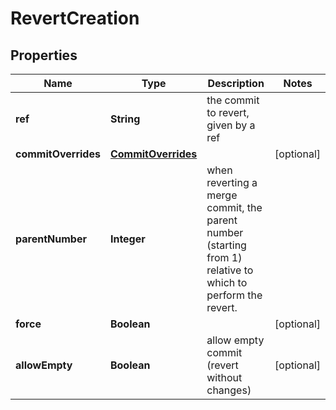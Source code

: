 

# RevertCreation


## Properties

Name | Type | Description | Notes
------------ | ------------- | ------------- | -------------
**ref** | **String** | the commit to revert, given by a ref | 
**commitOverrides** | [**CommitOverrides**](CommitOverrides.md) |  |  [optional]
**parentNumber** | **Integer** | when reverting a merge commit, the parent number (starting from 1) relative to which to perform the revert. | 
**force** | **Boolean** |  |  [optional]
**allowEmpty** | **Boolean** | allow empty commit (revert without changes) |  [optional]



